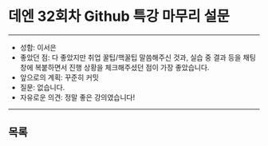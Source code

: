 # 데엔 32회차 Github 특강 마무리 설문
---
- 성함: 이서은
- 좋았던 점: 다 좋았지만 취업 꿀팁/핵꿀팁 말씀해주신 것과, 실습 중 결과 등을 채팅창에 복붙하면서 진행 상황을 체크해주셨던 점이 가장 좋았습니다.
- 앞으로의 계획: 꾸준히 커밋
- 질문: 없습니다.
- 자유로운 의견: 정말 좋은 강의였습니다!
----
## 목록
